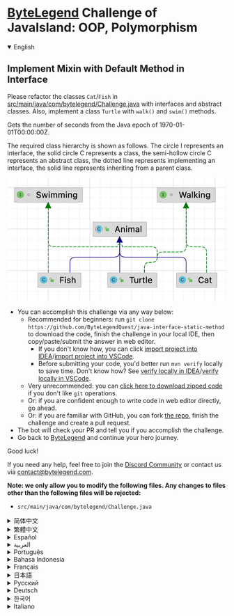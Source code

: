 # [ByteLegend](https://bytelegend.com) Challenge of JavaIsland: OOP, Polymorphism

<details open='true'>
<summary>English</summary>

## Implement Mixin with Default Method in Interface

Please refactor the classes `Cat`/`Fish` in [src/main/java/com/bytelegend/Challenge.java](https://github.com/ByteLegendQuest/java-interface-static-method/blob/main/src/main/java/com/bytelegend/Challenge.java) with interfaces and abstract classes.
Also, implement a class `Turtle` with `walk()` and `swim()` methods.

Gets the number of seconds from the Java epoch of 1970-01-01T00:00:00Z.

The required class hierarchy is shown as follows.
The circle I represents an interface, the solid circle C represents a class, the semi-hollow circle C represents an abstract class,
the dotted line represents implementing an interface, the solid line represents inheriting from a parent class.

![hierarchy](https://raw.githubusercontent.com/ByteLegendQuest/java-interface-mixin/main/docs/hierarchy.png)

- You can accomplish this challenge via any way below:
  - Recommended for beginners: run `git clone https://github.com/ByteLegendQuest/java-interface-static-method` to download the code,
    finish the challenge in your local IDE, then copy/paste/submit the answer in web editor.
    - If you don't know how, you can click [import project into IDEA](https://github.com/ByteLegendQuest/java-interface-static-method/blob/main/docs/en/clone-and-import.md)/[import project into VSCode](https://github.com/ByteLegendQuest/java-interface-static-method/blob/main/docs/en/clone-and-import-vscode.md).
    - Before submitting your code, you'd better run `mvn verify` locally to save time. Don't know how? See [verify locally in IDEA](https://github.com/ByteLegendQuest/java-interface-static-method/blob/main/docs/en/run-mvn-verify-idea.md)/[verify locally in VSCode](https://github.com/ByteLegendQuest/java-interface-static-method/blob/main/docs/en/run-mvn-verify-vscode.md).
  - Very unrecommended: you can [click here to download zipped code](https://codeload.github.com/ByteLegendQuest/java-interface-static-method/zip/refs/heads/main) if you don't like `git` operations.
  - Or: if you are confident enough to write code in web editor directly, go ahead.
  - Or: if you are familiar with GitHub, you can fork [the repo](https://github.com/ByteLegendQuest/java-interface-static-method), finish the challenge and create a pull request.
- The bot will check your PR and tell you if you accomplish the challenge.
- Go back to [ByteLegend](https://bytelegend.com) and continue your hero journey.

Good luck!

If you need any help, feel free to join the [Discord Community](https://discord.gg/35RreUUGWt) or contact us via [contact@bytelegend.com](mailto:contact@bytelegend.com).

**Note: we only allow you to modify the following files.
Any changes to files other than the following files will be rejected:**

- `src/main/java/com/bytelegend/Challenge.java`

</details>

<details>
<summary>简体中文</summary>

## 使用接口的<ruby>静态方法<rt>static method</rt></ruby>

请修复[src/main/java/com/bytelegend/Challenge.java](https://github.com/ByteLegendQuest/java-interface-static-method/blob/main/src/main/java/com/bytelegend/Challenge.java)中的编译错误。

返回自计算机纪元（1970-01-01T00:00:00Z）以来的秒数。

要求的继承体系如图所示。其中，圆圈I代表接口，实心圆圈C代表类，半空心圆圈C代表抽象类，虚线代表实现接口，实线代表继承父类。

![hierarchy](https://raw.githubusercontent.com/ByteLegendQuest/java-interface-mixin/main/docs/hierarchy.png)

- 你可以使用以下任意一种方法完成挑战：
  - 初学者推荐：运行`git clone https://git.bytelegend.com/ByteLegendQuest/java-interface-static-method`将代码下载到本地，在本地使用IDE调试完成后复制到网页编辑器里提交。
    - 如果你不知道怎么做，可以点击[导入IDEA](https://github.com/ByteLegendQuest/java-interface-static-method/blob/main/docs/zh_hans/clone-and-import.md)/[导入VSCode](https://github.com/ByteLegendQuest/java-interface-static-method/blob/main/docs/zh_hans/clone-and-import-vscode.md)。
    - 在提交之前，你最好先在本地运行`mvn verify`验证一下答案，以节约时间。不知道如何做？请查看[在IDEA中本地验证](https://github.com/ByteLegendQuest/java-interface-static-method/blob/main/docs/zh_hans/run-mvn-verify-idea.md)/[在VSCode中本地验证](https://github.com/ByteLegendQuest/java-interface-static-method/blob/main/docs/zh_hans/run-mvn-verify-vscode.md)。
  - 非常不推荐：如果你实在不喜欢`git`命令行操作，你可以[点击这里直接下载打包好的代码](https://ghcodeload.bytelegend.com/ByteLegendQuest/java-interface-static-method/zip/refs/heads/main)。
  - 或者：如果你非常自信不需要下载代码到本地调试，可以使用网页编辑器直接提交。
  - 或者：如果你对GitHub非常熟悉，你可以fork[这个仓库](https://github.com/ByteLegendQuest/java-interface-static-method)、完成挑战后，创建一个Pull Request。
- 机器人将会检查你的答案，告诉你你是否通过了挑战。
- 回到[字节传说](https://bytelegend.com)，然后继续你的英雄旅程。

祝你好运！

如果你需要任何帮助，欢迎加入官方玩家QQ群（在[首页](https://bytelegend.com)右下角的`联系 & 关于`菜单里可以找到入群方式）或者[Discord社区](https://discord.gg/PvmqK3hF)，或email至[contact@bytelegend.com](mailto:contact@bytelegend.com)。

**注意：我们只允许您修改以下文件，任何对其他文件的修改都会被拒绝：**

- `src/main/java/com/bytelegend/Challenge.java`

</details>

<details>
<summary>繁體中文</summary>

在接口中使用默認方法實現 Mixin
------------------

請使用接口和抽像類重構[src/main/java/com/bytelegend/Challenge.java](https://github.com/ByteLegendQuest/java-interface-static-method/blob/main/src/main/java/com/bytelegend/Challenge.java)中的`Cat` / `Fish`類。此外，使用`walk()`和`swim()`方法實現`Turtle`類。

獲取 Java 紀元 1970-01-01T00:00:00Z 的秒數。

所需的類層次結構如下所示。圓I代表接口，實心圓C代表類，半空心圓C代表抽像類，虛線代表實現接口，實線代表從父類繼承。

![等級制度](https://raw.githubusercontent.com/ByteLegendQuest/java-interface-mixin/main/docs/hierarchy.png)

-   您可以通過以下任何方式完成此挑戰：
    -   建議初學者：運行`git clone https://github.com/ByteLegendQuest/java-interface-static-method`下載代碼，在本地 IDE 中完成挑戰，然後在 Web 編輯器中復制/粘貼/提交答案。
        -   如果你不知道怎麼做，你可以點擊[import project into IDEA](https://github.com/ByteLegendQuest/java-interface-static-method/blob/main/docs/en/clone-and-import.md) / [import project into VSCode](https://github.com/ByteLegendQuest/java-interface-static-method/blob/main/docs/en/clone-and-import-vscode.md) 。
        -   在提交代碼之前，您最好在本地運行`mvn verify`以節省時間。不知道怎麼樣？請參閱[在 IDEA](https://github.com/ByteLegendQuest/java-interface-static-method/blob/main/docs/en/run-mvn-verify-idea.md) [中進行本地驗證/在 VSCode 中進行本地驗證](https://github.com/ByteLegendQuest/java-interface-static-method/blob/main/docs/en/run-mvn-verify-vscode.md)。
    -   非常不推薦：如果你不喜歡`git`操作，可以[點擊這裡下載壓縮代碼](https://codeload.github.com/ByteLegendQuest/java-interface-static-method/zip/refs/heads/main)。
    -   或者：如果您有足夠的信心直接在 Web 編輯器中編寫代碼，請繼續。
    -   或者：如果你熟悉 GitHub，你可以 fork[倉庫](https://github.com/ByteLegendQuest/java-interface-static-method)，完成挑戰並創建一個拉取請求。
-   機器人會檢查你的 PR 並告訴你是否完成了挑戰。
-   回到[ByteLegend](https://bytelegend.com)繼續你的英雄之旅。

祝你好運！

如果您需要任何幫助，請隨時加入[Discord 社區](https://discord.gg/35RreUUGWt)或通過[contact@bytelegend.com](mailto:contact@bytelegend.com)聯繫我們。

**注意：我們只允許您修改以下文件。對以下文件以外的文件的任何更改都將被拒絕：**

-   `src/main/java/com/bytelegend/Challenge.java`
</details>

<details>
<summary>Español</summary>

Implementar Mixin con el método predeterminado en la interfaz
-------------------------------------------------------------

Refactorice las clases `Cat` / `Fish` en [src/main/java/com/bytelegend/Challenge.java](https://github.com/ByteLegendQuest/java-interface-static-method/blob/main/src/main/java/com/bytelegend/Challenge.java) con interfaces y clases abstractas. Además, implemente una clase `Turtle` con los métodos `walk()` y `swim()` .

Obtiene el número de segundos de la época de Java de 1970-01-01T00:00:00Z.

La jerarquía de clases requerida se muestra a continuación. El círculo I representa una interfaz, el círculo sólido C representa una clase, el círculo semihueco C representa una clase abstracta, la línea punteada representa la implementación de una interfaz, la línea sólida representa la herencia de una clase principal.

![jerarquía](https://raw.githubusercontent.com/ByteLegendQuest/java-interface-mixin/main/docs/hierarchy.png)

-   Puede lograr este desafío de cualquier manera a continuación:
    -   Recomendado para principiantes: ejecute `git clone https://github.com/ByteLegendQuest/java-interface-static-method` para descargar el código, finalice el desafío en su IDE local, luego copie/pegue/envíe la respuesta en el editor web.
        -   Si no sabe cómo hacerlo, puede hacer clic en [importar proyecto a IDEA](https://github.com/ByteLegendQuest/java-interface-static-method/blob/main/docs/en/clone-and-import.md) / [importar proyecto a VSCode](https://github.com/ByteLegendQuest/java-interface-static-method/blob/main/docs/en/clone-and-import-vscode.md) .
        -   Antes de enviar su código, es mejor que ejecute `mvn verify` localmente para ahorrar tiempo. ¿No sabes cómo? Ver [verificar localmente en IDEA](https://github.com/ByteLegendQuest/java-interface-static-method/blob/main/docs/en/run-mvn-verify-idea.md) / [verificar localmente en VSCode](https://github.com/ByteLegendQuest/java-interface-static-method/blob/main/docs/en/run-mvn-verify-vscode.md) .
    -   Muy poco recomendado: puede [hacer clic aquí para descargar el código comprimido](https://codeload.github.com/ByteLegendQuest/java-interface-static-method/zip/refs/heads/main) si no le gustan las operaciones de `git` .
    -   O: si tiene la confianza suficiente para escribir código en el editor web directamente, adelante.
    -   O: si está familiarizado con GitHub, puede bifurcar [el repositorio](https://github.com/ByteLegendQuest/java-interface-static-method) , finalizar el desafío y crear una solicitud de extracción.
-   El bot verificará tu PR y te dirá si logras el desafío.
-   Regrese a [ByteLegend](https://bytelegend.com) y continúe su viaje de héroe.

¡Buena suerte!

Si necesita ayuda, no dude en unirse a la [comunidad de Discord](https://discord.gg/35RreUUGWt) o contáctenos a través de [contact@bytelegend.com](mailto:contact@bytelegend.com) .

**Nota: solo le permitimos modificar los siguientes archivos. Cualquier cambio en los archivos que no sean los siguientes archivos será rechazado:**

-   `src/main/java/com/bytelegend/Challenge.java`
</details>

<details>
<summary>العربية</summary>

تطبيق Mixin بالطريقة الافتراضية في الواجهة
------------------------------------------

يرجى إعادة تشكيل الفئات `Cat` / `Fish` في [src / main / java / com / bytelegend / Challenge.java](https://github.com/ByteLegendQuest/java-interface-static-method/blob/main/src/main/java/com/bytelegend/Challenge.java) باستخدام واجهات وفئات مجردة. أيضًا ، قم بتنفيذ فئة `Turtle` باستخدام طرق `walk()` `swim()` .

الحصول على عدد الثواني من حقبة جافا 1970-01-01T00: 00: 00Z.

يتم عرض التسلسل الهرمي المطلوب للفئة على النحو التالي. تمثل الدائرة I واجهة ، وتمثل الدائرة الصلبة C فئة ، وتمثل الدائرة شبه المجوفة C فئة مجردة ، ويمثل الخط المنقط تنفيذ واجهة ، ويمثل الخط الصلب الميراث من فئة أصل.

![التسلسل الهرمي](https://raw.githubusercontent.com/ByteLegendQuest/java-interface-mixin/main/docs/hierarchy.png)

-   يمكنك إنجاز هذا التحدي بأي طريقة أدناه:
    -   موصى به للمبتدئين: قم بتشغيل `git clone https://github.com/ByteLegendQuest/java-interface-static-method` لتنزيل الكود ، وإنهاء التحدي في IDE المحلي الخاص بك ، ثم نسخ / لصق / إرسال الإجابة في محرر الويب.
        -   إذا كنت لا تعرف كيف يمكنك النقر فوق [استيراد مشروع إلى IDEA](https://github.com/ByteLegendQuest/java-interface-static-method/blob/main/docs/en/clone-and-import.md) / [استيراد مشروع إلى VSCode](https://github.com/ByteLegendQuest/java-interface-static-method/blob/main/docs/en/clone-and-import-vscode.md) .
        -   قبل إرسال التعليمات البرمجية الخاصة بك ، من الأفضل تشغيل `mvn verify` محليًا لتوفير الوقت. لا أعرف كيف؟ انظر [التحقق محليًا في IDEA](https://github.com/ByteLegendQuest/java-interface-static-method/blob/main/docs/en/run-mvn-verify-idea.md) / [تحقق محليًا في VSCode](https://github.com/ByteLegendQuest/java-interface-static-method/blob/main/docs/en/run-mvn-verify-vscode.md) .
    -   غير موصى به على الإطلاق: يمكنك [النقر هنا لتنزيل رمز مضغوط](https://codeload.github.com/ByteLegendQuest/java-interface-static-method/zip/refs/heads/main) إذا كنت لا تحب عمليات `git` .
    -   أو: إذا كنت واثقًا بدرجة كافية من كتابة التعليمات البرمجية في محرر الويب مباشرةً ، فابدأ.
    -   أو: إذا كنت معتادًا على GitHub ، فيمكنك تفرع [الريبو](https://github.com/ByteLegendQuest/java-interface-static-method) وإنهاء التحدي وإنشاء طلب سحب.
-   سيتحقق الروبوت من العلاقات العامة الخاصة بك ويخبرك إذا أنجزت التحدي.
-   ارجع إلى [ByteLegend وتابع](https://bytelegend.com) رحلة بطلك.

حظا طيبا وفقك الله!

إذا كنت بحاجة إلى أي مساعدة ، فلا تتردد في الانضمام إلى [مجتمع Discord](https://discord.gg/35RreUUGWt) أو الاتصال بنا عبر [contact@bytelegend.com](mailto:contact@bytelegend.com) .

**ملاحظة: نسمح لك فقط بتعديل الملفات التالية. سيتم رفض أي تغييرات يتم إجراؤها على الملفات بخلاف الملفات التالية:**

-   `src/main/java/com/bytelegend/Challenge.java`
</details>

<details>
<summary>Português</summary>

Implemente o Mixin com o método padrão na interface
---------------------------------------------------

Por favor refatore as classes `Cat` / `Fish` em [src/main/java/com/bytelegend/Challenge.java](https://github.com/ByteLegendQuest/java-interface-static-method/blob/main/src/main/java/com/bytelegend/Challenge.java) com interfaces e classes abstratas. Além disso, implemente uma classe `Turtle` com os métodos `walk()` e `swim()` .

Obtém o número de segundos da época Java de 1970-01-01T00:00:00Z.

A hierarquia de classe necessária é mostrada a seguir. O círculo I representa uma interface, o círculo sólido C representa uma classe, o círculo semi-oco C representa uma classe abstrata, a linha pontilhada representa a implementação de uma interface, a linha sólida representa a herança de uma classe pai.

![hierarquia](https://raw.githubusercontent.com/ByteLegendQuest/java-interface-mixin/main/docs/hierarchy.png)

-   Você pode realizar este desafio de qualquer maneira abaixo:
    -   Recomendado para iniciantes: execute `git clone https://github.com/ByteLegendQuest/java-interface-static-method` para baixar o código, termine o desafio em seu IDE local e copie/cole/envie a resposta no editor da web.
        -   Se você não sabe como, você pode clicar em [importar projeto para IDEA](https://github.com/ByteLegendQuest/java-interface-static-method/blob/main/docs/en/clone-and-import.md) / [importar projeto para VSCode](https://github.com/ByteLegendQuest/java-interface-static-method/blob/main/docs/en/clone-and-import-vscode.md) .
        -   Antes de enviar seu código, é melhor você executar `mvn verify` localmente para economizar tempo. Não sei como? Consulte [verificar localmente em IDEA](https://github.com/ByteLegendQuest/java-interface-static-method/blob/main/docs/en/run-mvn-verify-idea.md) / [verificar localmente em VSCode](https://github.com/ByteLegendQuest/java-interface-static-method/blob/main/docs/en/run-mvn-verify-vscode.md) .
    -   Muito não recomendado: você pode [clicar aqui para baixar o código zipado](https://codeload.github.com/ByteLegendQuest/java-interface-static-method/zip/refs/heads/main) se não gostar das operações do `git` .
    -   Ou: se você estiver confiante o suficiente para escrever código diretamente no editor da web, vá em frente.
    -   Ou: se você estiver familiarizado com o GitHub, você pode bifurcar [o repo](https://github.com/ByteLegendQuest/java-interface-static-method) , finalizar o desafio e criar um pull request.
-   O bot verificará seu PR e informará se você cumprir o desafio.
-   Volte para [ByteLegend](https://bytelegend.com) e continue sua jornada de herói.

Boa sorte!

Se precisar de ajuda, sinta-se à vontade para se juntar à [Comunidade Discord](https://discord.gg/35RreUUGWt) ou entre em contato conosco via [contact@bytelegend.com](mailto:contact@bytelegend.com) .

**Nota: só permitimos que você modifique os seguintes arquivos. Quaisquer alterações em arquivos que não sejam os arquivos a seguir serão rejeitadas:**

-   `src/main/java/com/bytelegend/Challenge.java`
</details>

<details>
<summary>Bahasa Indonesia</summary>

Implementasikan Mixin dengan Metode Default di Antarmuka
--------------------------------------------------------

Harap perbaiki kelas `Cat` / `Fish` di [src/main/Java/com/bytelegend/Challenge.java](https://github.com/ByteLegendQuest/java-interface-static-method/blob/main/src/main/java/com/bytelegend/Challenge.java) dengan antarmuka dan kelas abstrak. Juga, implementasikan kelas `Turtle` dengan metode `walk()` dan `swim()` .

Mendapat jumlah detik dari zaman Java 1970-01-01T00:00:00Z.

Hirarki kelas yang diperlukan ditunjukkan sebagai berikut. Lingkaran I mewakili antarmuka, lingkaran padat C mewakili kelas, lingkaran setengah berongga C mewakili kelas abstrak, garis putus-putus mewakili penerapan antarmuka, garis padat mewakili pewarisan dari kelas induk.

![hirarki](https://raw.githubusercontent.com/ByteLegendQuest/java-interface-mixin/main/docs/hierarchy.png)

-   Anda dapat menyelesaikan tantangan ini melalui cara apa pun di bawah ini:
    -   Direkomendasikan untuk pemula: jalankan `git clone https://github.com/ByteLegendQuest/java-interface-static-method` untuk mengunduh kode, selesaikan tantangan di IDE lokal Anda, lalu salin/tempel/kirim jawabannya di editor web.
        -   Jika Anda tidak tahu caranya, Anda bisa mengklik [import project into IDEA](https://github.com/ByteLegendQuest/java-interface-static-method/blob/main/docs/en/clone-and-import.md) / [import project into VSCode](https://github.com/ByteLegendQuest/java-interface-static-method/blob/main/docs/en/clone-and-import-vscode.md) .
        -   Sebelum mengirimkan kode Anda, Anda sebaiknya menjalankan `mvn verify` secara lokal untuk menghemat waktu. Tidak tahu bagaimana? Lihat [verifikasi secara lokal di IDEA](https://github.com/ByteLegendQuest/java-interface-static-method/blob/main/docs/en/run-mvn-verify-idea.md) / [verifikasi secara lokal di VSCode](https://github.com/ByteLegendQuest/java-interface-static-method/blob/main/docs/en/run-mvn-verify-vscode.md) .
    -   Sangat tidak direkomendasikan: Anda dapat [mengklik di sini untuk mengunduh kode zip](https://codeload.github.com/ByteLegendQuest/java-interface-static-method/zip/refs/heads/main) jika Anda tidak menyukai operasi `git` .
    -   Atau: jika Anda cukup percaya diri untuk menulis kode di editor web secara langsung, silakan.
    -   Atau: jika Anda terbiasa dengan GitHub, Anda dapat melakukan fork [repo](https://github.com/ByteLegendQuest/java-interface-static-method) , menyelesaikan tantangan, dan membuat permintaan tarik.
-   Bot akan memeriksa PR Anda dan memberi tahu Anda jika Anda menyelesaikan tantangan.
-   Kembali ke [ByteLegend](https://bytelegend.com) dan lanjutkan perjalanan pahlawan Anda.

Semoga berhasil!

Jika Anda memerlukan bantuan, jangan ragu untuk bergabung dengan [Komunitas Discord](https://discord.gg/35RreUUGWt) atau hubungi kami melalui [contact@bytelegend.com](mailto:contact@bytelegend.com) .

**Catatan: kami hanya mengizinkan Anda untuk mengubah file berikut. Setiap perubahan pada file selain file berikut akan ditolak:**

-   `src/main/java/com/bytelegend/Challenge.java`
</details>

<details>
<summary>Français</summary>

Implémenter Mixin avec la méthode par défaut dans l'interface
-------------------------------------------------------------

Veuillez refactoriser les classes `Cat` / `Fish` dans [src/main/java/com/bytelegend/Challenge.java](https://github.com/ByteLegendQuest/java-interface-static-method/blob/main/src/main/java/com/bytelegend/Challenge.java) avec des interfaces et des classes abstraites. Implémentez également une classe `Turtle` avec les méthodes `walk()` et `swim()` .

Obtient le nombre de secondes de l'époque Java du 1970-01-01T00:00:00Z.

La hiérarchie de classes requise est illustrée ci-dessous. Le cercle I représente une interface, le cercle plein C représente une classe, le cercle semi-creux C représente une classe abstraite, le trait pointillé représente l'implémentation d'une interface, le trait plein représente l'héritage d'une classe mère.

![hiérarchie](https://raw.githubusercontent.com/ByteLegendQuest/java-interface-mixin/main/docs/hierarchy.png)

-   Vous pouvez accomplir ce défi de n'importe quelle manière ci-dessous:
    -   Recommandé pour les débutants : exécutez `git clone https://github.com/ByteLegendQuest/java-interface-static-method` pour télécharger le code, terminez le défi dans votre IDE local, puis copiez/collez/soumettez la réponse dans l'éditeur Web.
        -   Si vous ne savez pas comment, vous pouvez cliquer sur [importer le projet dans IDEA](https://github.com/ByteLegendQuest/java-interface-static-method/blob/main/docs/en/clone-and-import.md) / [importer le projet dans VSCode](https://github.com/ByteLegendQuest/java-interface-static-method/blob/main/docs/en/clone-and-import-vscode.md) .
        -   Avant de soumettre votre code, vous feriez mieux d'exécuter `mvn verify` localement pour gagner du temps. Vous ne savez pas comment ? Voir [vérifier localement dans IDEA](https://github.com/ByteLegendQuest/java-interface-static-method/blob/main/docs/en/run-mvn-verify-idea.md) / [vérifier localement dans VSCode](https://github.com/ByteLegendQuest/java-interface-static-method/blob/main/docs/en/run-mvn-verify-vscode.md) .
    -   Très déconseillé : vous pouvez [cliquer ici pour télécharger le code compressé](https://codeload.github.com/ByteLegendQuest/java-interface-static-method/zip/refs/heads/main) si vous n'aimez pas les opérations `git` .
    -   Ou : si vous êtes suffisamment confiant pour écrire du code directement dans l'éditeur Web, continuez.
    -   Ou : si vous êtes familier avec GitHub, vous pouvez forker [le dépôt](https://github.com/ByteLegendQuest/java-interface-static-method) , terminer le défi et créer une demande d'extraction.
-   Le bot vérifiera votre PR et vous dira si vous accomplissez le défi.
-   Retournez à [ByteLegend](https://bytelegend.com) et continuez votre voyage de héros.

Bonne chance!

Si vous avez besoin d'aide, n'hésitez pas à rejoindre la [communauté Discord](https://discord.gg/35RreUUGWt) ou à nous contacter via [contact@bytelegend.com](mailto:contact@bytelegend.com) .

**Remarque : nous vous autorisons uniquement à modifier les fichiers suivants. Toute modification de fichiers autres que les fichiers suivants sera rejetée :**

-   `src/main/java/com/bytelegend/Challenge.java`
</details>

<details>
<summary>日本語</summary>

インターフェイスにデフォルトのメソッドでMixinを実装する
------------------------------

[src / main / java / com / bytelegend/Challenge.java](https://github.com/ByteLegendQuest/java-interface-static-method/blob/main/src/main/java/com/bytelegend/Challenge.java)のクラス`Cat` / `Fish`を、インターフェースと抽象クラスでリファクタリングしてください。また、 `walk()` ）メソッドと`swim()`メソッドを使用してクラス`Turtle`を実装します。

1970-01-01T00：00：00ZのJavaエポックから秒数を取得します。

必要なクラス階層は次のとおりです。円Iはインターフェースを表し、実線の円Cはクラスを表し、半中空の円Cは抽象クラスを表し、点線はインターフェースの実装を表し、実線は親クラスからの継承を表します。

![階層](https://raw.githubusercontent.com/ByteLegendQuest/java-interface-mixin/main/docs/hierarchy.png)

-   この課題は、以下のいずれかの方法で達成できます。
    -   初心者に推奨： `git clone https://github.com/ByteLegendQuest/java-interface-static-method`を実行してコードをダウンロードし、ローカルIDEでチャレンジを終了してから、Webエディターで回答をコピー/貼り付け/送信します。
        -   方法がわからない場合は、\[ [プロジェクトをIDEAにインポート](https://github.com/ByteLegendQuest/java-interface-static-method/blob/main/docs/en/clone-and-import.md)\]/\[ [プロジェクトをVSCodeにインポート](https://github.com/ByteLegendQuest/java-interface-static-method/blob/main/docs/en/clone-and-import-vscode.md)\]をクリックできます。
        -   コードを送信する前に、時間を節約するためにローカルで`mvn verify`実行することをお勧めします。方法がわかりませんか？ [IDEAでローカルに](https://github.com/ByteLegendQuest/java-interface-static-method/blob/main/docs/en/run-mvn-verify-idea.md)[検証する/VSCodeでローカルに](https://github.com/ByteLegendQuest/java-interface-static-method/blob/main/docs/en/run-mvn-verify-vscode.md)検証するを参照してください。
    -   非常に推奨されていません`git`操作が気に入らない場合は、 [ここをクリックしてzipコードをダウンロード](https://codeload.github.com/ByteLegendQuest/java-interface-static-method/zip/refs/heads/main)できます。
    -   または：Webエディターで直接コードを記述できる自信がある場合は、先に進んでください。
    -   または：GitHubに精通している場合は[、リポジトリ](https://github.com/ByteLegendQuest/java-interface-static-method)をフォークしてチャレンジを終了し、プルリクエストを作成できます。
-   ボットはPRをチェックし、チャレンジを達成したかどうかを通知します。
-   [ByteLegend](https://bytelegend.com)に戻り、ヒーローの旅を続けてください。

幸運を！

ヘルプが必要な場合は、 [Discordコミュニティ](https://discord.gg/35RreUUGWt)に参加するか、contact [@bytelegend.com](mailto:contact@bytelegend.com)からお問い合わせください。

**注：変更できるのは次のファイルのみです。次のファイル以外のファイルへの変更は拒否されます。**

-   `src/main/java/com/bytelegend/Challenge.java`
</details>

<details>
<summary>Русский</summary>

Реализуйте Mixin с методом по умолчанию в интерфейсе
----------------------------------------------------

Пожалуйста, проведите рефакторинг классов `Cat` / `Fish` в [src/main/java/com/bytelegend/Challenge.java](https://github.com/ByteLegendQuest/java-interface-static-method/blob/main/src/main/java/com/bytelegend/Challenge.java) с интерфейсами и абстрактными классами. Кроме того, реализуйте класс `Turtle` с методами `walk()` и `swim()` .

Получает количество секунд из эпохи Java 1970-01-01T00:00:00Z.

Требуемая иерархия классов показана ниже. Кружок I представляет интерфейс, сплошной кружок C представляет класс, полупустой кружок C представляет абстрактный класс, пунктирная линия представляет реализацию интерфейса, сплошная линия представляет наследование от родительского класса.

![иерархия](https://raw.githubusercontent.com/ByteLegendQuest/java-interface-mixin/main/docs/hierarchy.png)

-   Вы можете выполнить эту задачу любым способом, указанным ниже:
    -   Рекомендуется для начинающих: запустите `git clone https://github.com/ByteLegendQuest/java-interface-static-method` , чтобы загрузить код, завершите задание в локальной среде IDE, затем скопируйте/вставьте/отправьте ответ в веб-редакторе.
        -   Если вы не знаете как, вы можете нажать [импортировать проект в IDEA](https://github.com/ByteLegendQuest/java-interface-static-method/blob/main/docs/en/clone-and-import.md) / [импортировать проект в VSCode](https://github.com/ByteLegendQuest/java-interface-static-method/blob/main/docs/en/clone-and-import-vscode.md) .
        -   Перед отправкой кода вам лучше запустить `mvn verify` локально, чтобы сэкономить время. Не знаете как? См. « [Проверить локально в IDEA](https://github.com/ByteLegendQuest/java-interface-static-method/blob/main/docs/en/run-mvn-verify-idea.md) / [проверить локально в VSCode»](https://github.com/ByteLegendQuest/java-interface-static-method/blob/main/docs/en/run-mvn-verify-vscode.md) .
    -   Крайне не рекомендуется: вы можете [нажать здесь, чтобы загрузить заархивированный код](https://codeload.github.com/ByteLegendQuest/java-interface-static-method/zip/refs/heads/main) , если вам не нравятся операции `git` .
    -   Или: если вы достаточно уверены, чтобы писать код напрямую в веб-редакторе, вперед.
    -   Или: если вы знакомы с GitHub, вы можете разветвить [репозиторий](https://github.com/ByteLegendQuest/java-interface-static-method) , выполнить задание и создать запрос на включение.
-   Бот проверит ваш PR и сообщит, выполнили ли вы задание.
-   Вернитесь в [ByteLegend](https://bytelegend.com) и продолжайте свое героическое путешествие.

Удачи!

Если вам нужна помощь, присоединяйтесь к [сообществу Discord](https://discord.gg/35RreUUGWt) или свяжитесь с нами по [адресу contact@bytelegend.com](mailto:contact@bytelegend.com) .

**Примечание: мы разрешаем вам изменять только следующие файлы. Любые изменения в файлах, кроме следующих файлов, будут отклонены:**

-   `src/main/java/com/bytelegend/Challenge.java`
</details>

<details>
<summary>Deutsch</summary>

Implementieren Sie Mixin mit der Standardmethode in der Schnittstelle
---------------------------------------------------------------------

Bitte überarbeiten Sie die Klassen `Cat` / `Fish` in [src/main/java/com/bytelegend/Challenge.java](https://github.com/ByteLegendQuest/java-interface-static-method/blob/main/src/main/java/com/bytelegend/Challenge.java) mit Schnittstellen und abstrakten Klassen. Implementieren Sie außerdem eine Klasse `Turtle` mit den Methoden `walk()` und `swim()` .

Ruft die Anzahl der Sekunden aus der Java-Epoche 1970-01-01T00:00:00Z ab.

Die erforderliche Klassenhierarchie wird wie folgt dargestellt. Der Kreis I stellt eine Schnittstelle dar, der durchgezogene Kreis C stellt eine Klasse dar, der halbhohle Kreis C stellt eine abstrakte Klasse dar, die gepunktete Linie stellt das Implementieren einer Schnittstelle dar, die durchgezogene Linie stellt das Erben von einer Elternklasse dar.

![Hierarchie](https://raw.githubusercontent.com/ByteLegendQuest/java-interface-mixin/main/docs/hierarchy.png)

-   Sie können diese Herausforderung auf eine der folgenden Arten meistern:
    -   Empfohlen für Anfänger: Führen Sie `git clone https://github.com/ByteLegendQuest/java-interface-static-method` aus, um den Code herunterzuladen, beenden Sie die Herausforderung in Ihrer lokalen IDE und kopieren/fügen Sie dann die Antwort im Web-Editor ein/übermitteln Sie sie.
        -   Wenn Sie nicht wissen wie, können Sie auf [Projekt in IDEA](https://github.com/ByteLegendQuest/java-interface-static-method/blob/main/docs/en/clone-and-import.md) [importieren / Projekt in VSCode importieren klicken](https://github.com/ByteLegendQuest/java-interface-static-method/blob/main/docs/en/clone-and-import-vscode.md) .
        -   Bevor Sie Ihren Code einreichen, sollten Sie `mvn verify` besser lokal ausführen, um Zeit zu sparen. Sie wissen nicht wie? Siehe [Lokal verifizieren in IDEA](https://github.com/ByteLegendQuest/java-interface-static-method/blob/main/docs/en/run-mvn-verify-idea.md) / [Lokal verifizieren in VSCode](https://github.com/ByteLegendQuest/java-interface-static-method/blob/main/docs/en/run-mvn-verify-vscode.md) .
    -   Sehr nicht zu empfehlen: Sie können [hier klicken, um den gezippten Code herunterzuladen,](https://codeload.github.com/ByteLegendQuest/java-interface-static-method/zip/refs/heads/main) wenn Sie `git` -Operationen nicht mögen.
    -   Oder: Wenn Sie sicher genug sind, Code direkt im Web-Editor zu schreiben, fahren Sie fort.
    -   Oder: Wenn Sie sich mit GitHub auskennen, können Sie [das Repo forken](https://github.com/ByteLegendQuest/java-interface-static-method) , die Challenge beenden und einen Pull-Request erstellen.
-   Der Bot überprüft Ihre PR und teilt Ihnen mit, ob Sie die Herausforderung meistern.
-   Gehen Sie zurück zu [ByteLegend](https://bytelegend.com) und setzen Sie Ihre Heldenreise fort.

Viel Glück!

Wenn Sie Hilfe benötigen, können Sie sich gerne der [Discord Community](https://discord.gg/35RreUUGWt) anschließen oder uns über [contact@bytelegend.com kontaktieren](mailto:contact@bytelegend.com) .

**Hinweis: Wir erlauben Ihnen nur, die folgenden Dateien zu ändern. Alle Änderungen an anderen Dateien als den folgenden Dateien werden abgelehnt:**

-   `src/main/java/com/bytelegend/Challenge.java`
</details>

<details>
<summary>한국어</summary>

인터페이스에서 기본 메소드로 Mixin 구현
------------------------

인터페이스 및 추상 클래스를 사용하여 [src/main/java/com/bytelegend/Challenge.java](https://github.com/ByteLegendQuest/java-interface-static-method/blob/main/src/main/java/com/bytelegend/Challenge.java) 의 `Cat` / `Fish` 클래스를 리팩토링하십시오. 또한 `walk()` 및 `swim()` 메서드를 사용하여 `Turtle` 클래스를 구현합니다.

1970-01-01T00:00:00Z의 Java epoch에서 초 수를 가져옵니다.

필요한 클래스 계층은 다음과 같습니다. 원 I은 인터페이스를 나타내고, 실선 C는 클래스를 나타내고, 반 중공 원 C는 추상 클래스를 나타내고, 점선은 인터페이스 구현을 나타내고, 실선은 부모 클래스로부터 상속을 나타냅니다.

![계층](https://raw.githubusercontent.com/ByteLegendQuest/java-interface-mixin/main/docs/hierarchy.png)

-   아래 방법을 통해 이 챌린지를 완료할 수 있습니다.
    -   초보자를 위한 권장 사항: `git clone https://github.com/ByteLegendQuest/java-interface-static-method` 를 실행하여 코드를 다운로드하고 로컬 IDE에서 챌린지를 완료한 다음 웹 편집기에서 답변을 복사/붙여넣기/제출합니다.
        -   방법을 모르는 경우 [프로젝트를 IDEA로](https://github.com/ByteLegendQuest/java-interface-static-method/blob/main/docs/en/clone-and-import.md) [가져오기 / 프로젝트를 VSCode로 가져](https://github.com/ByteLegendQuest/java-interface-static-method/blob/main/docs/en/clone-and-import-vscode.md) 오기를 클릭할 수 있습니다.
        -   코드를 제출하기 전에 시간을 절약하기 위해 로컬에서 `mvn verify` 를 실행하는 것이 좋습니다. 방법을 모르십니까? [IDEA에서 로컬로](https://github.com/ByteLegendQuest/java-interface-static-method/blob/main/docs/en/run-mvn-verify-idea.md) [확인/VSCode에서 로컬로](https://github.com/ByteLegendQuest/java-interface-static-method/blob/main/docs/en/run-mvn-verify-vscode.md) 확인을 참조하세요.
    -   매우 권장하지 않음: `git` 작업이 마음에 들지 않으면 [여기를 클릭하여 압축 코드를 다운로드](https://codeload.github.com/ByteLegendQuest/java-interface-static-method/zip/refs/heads/main) 할 수 있습니다.
    -   또는 웹 편집기에서 직접 코드를 작성할 만큼 자신이 있다면 계속 진행하십시오.
    -   또는 GitHub에 익숙하다면 리포지토리를 분기 [하고](https://github.com/ByteLegendQuest/java-interface-static-method) 챌린지를 완료하고 풀 요청을 생성할 수 있습니다.
-   봇은 PR을 확인하고 도전 과제를 달성했는지 알려줍니다.
-   [ByteLegend](https://bytelegend.com) 로 돌아가 영웅 여정을 계속하세요.

행운을 빕니다!

도움이 필요하면 언제든지 [Discord 커뮤니티](https://discord.gg/35RreUUGWt) 에 가입하거나 [contact@bytelegend.com](mailto:contact@bytelegend.com) 을 통해 문의하세요.

**참고: 다음 파일만 수정할 수 있습니다. 다음 파일 이외의 파일에 대한 변경 사항은 거부됩니다.**

-   `src/main/java/com/bytelegend/Challenge.java`
</details>

<details>
<summary>Italiano</summary>

Implementa Mixin con il metodo predefinito nell'interfaccia
-----------------------------------------------------------

Si prega di refactoring delle classi `Cat` / `Fish` in [src/main/java/com/bytelegend/Challenge.java](https://github.com/ByteLegendQuest/java-interface-static-method/blob/main/src/main/java/com/bytelegend/Challenge.java) con interfacce e classi astratte. Inoltre, implementa una classe `Turtle` con i metodi `walk()` e `swim()` .

Ottiene il numero di secondi dall'epoca Java di 1970-01-01T00:00:00Z.

La gerarchia di classi richiesta è mostrata come segue. Il cerchio I rappresenta un'interfaccia, il cerchio pieno C rappresenta una classe, il cerchio semi-cavo C rappresenta una classe astratta, la linea tratteggiata rappresenta l'implementazione di un'interfaccia, la linea continua rappresenta l'ereditarietà da una classe genitore.

![gerarchia](https://raw.githubusercontent.com/ByteLegendQuest/java-interface-mixin/main/docs/hierarchy.png)

-   Puoi portare a termine questa sfida in qualsiasi modo di seguito:
    -   Consigliato per i principianti: esegui `git clone https://github.com/ByteLegendQuest/java-interface-static-method` per scaricare il codice, completa la sfida nel tuo IDE locale, quindi copia/incolla/invia la risposta nell'editor web.
        -   Se non sai come fare, puoi fare clic su [importa progetto in IDEA](https://github.com/ByteLegendQuest/java-interface-static-method/blob/main/docs/en/clone-and-import.md) / [importa progetto in VSCode](https://github.com/ByteLegendQuest/java-interface-static-method/blob/main/docs/en/clone-and-import-vscode.md) .
        -   Prima di inviare il codice, è meglio eseguire `mvn verify` in locale per risparmiare tempo. Non sai come? Vedere [verifica in locale in IDEA](https://github.com/ByteLegendQuest/java-interface-static-method/blob/main/docs/en/run-mvn-verify-idea.md) / [verifica in locale in VSCode](https://github.com/ByteLegendQuest/java-interface-static-method/blob/main/docs/en/run-mvn-verify-vscode.md) .
    -   Molto sconsigliato: puoi fare [clic qui per scaricare il codice zippato](https://codeload.github.com/ByteLegendQuest/java-interface-static-method/zip/refs/heads/main) se non ti piacciono le operazioni `git` .
    -   Oppure: se sei abbastanza sicuro da scrivere il codice direttamente nell'editor web, vai avanti.
    -   Oppure: se hai familiarità con GitHub, puoi eseguire il fork [del repository](https://github.com/ByteLegendQuest/java-interface-static-method) , completare la sfida e creare una richiesta pull.
-   Il bot controllerà il tuo PR e ti dirà se hai superato la sfida.
-   Torna a [ByteLegend](https://bytelegend.com) e continua il tuo viaggio da eroe.

In bocca al lupo!

Se hai bisogno di aiuto, non esitare a unirti alla [community di Discord](https://discord.gg/35RreUUGWt) o contattaci tramite [contact@bytelegend.com](mailto:contact@bytelegend.com) .

**Nota: ti permettiamo solo di modificare i seguenti file. Eventuali modifiche ai file diversi dai seguenti file verranno rifiutate:**

-   `src/main/java/com/bytelegend/Challenge.java`
</details>
